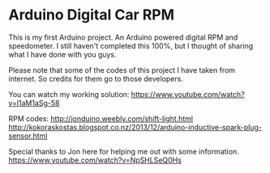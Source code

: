 # Arduino Digital Car RPM
This is my first Arduino project. An Arduino powered digital RPM and speedometer. I still haven't completed this 100%, but I thought of sharing what I have done with you guys.

Please note that some of the codes of this project I have taken from internet. So credits for them go to those developers.

You can watch my working solution:
https://www.youtube.com/watch?v=l1aM1aSg-58

RPM codes:
http://jonduino.weebly.com/shift-light.html
http://kokoraskostas.blogspot.co.nz/2013/12/arduino-inductive-spark-plug-sensor.html

Special thanks to Jon here for helping me out with some information.
https://www.youtube.com/watch?v=NpSHLSeQ0Hs
